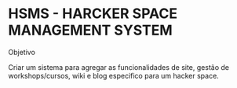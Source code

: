 # HSMS - HARCKER SPACE MANAGEMENT SYSTEM

Objetivo

Criar um sistema para agregar as funcionalidades de site, gestão de workshops/cursos, wiki e blog especifico para um hacker space.
